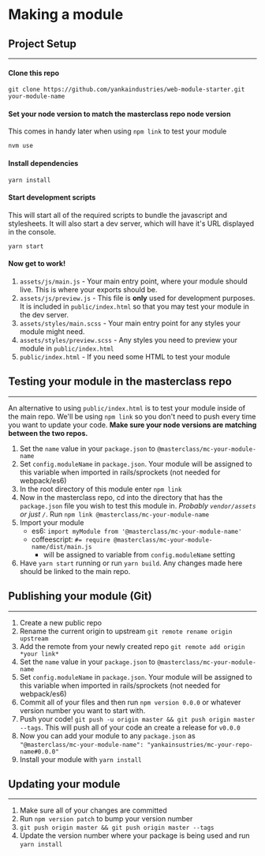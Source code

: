 # Making a module

## Project Setup
---
#### Clone this repo
```
git clone https://github.com/yankaindustries/web-module-starter.git your-module-name
```
#### Set your node version to match the masterclass repo node version
This comes in handy later when using `npm link` to test your module
```
nvm use
```
#### Install dependencies
```
yarn install
```
#### Start development scripts
This will start all of the required scripts to bundle the javascript and stylesheets. It will also start a dev server, which will have it's URL displayed in the console.
```
yarn start
```
#### Now get to work!
1. `assets/js/main.js` - Your main entry point, where your module should live. This is where your exports should be.
2. `assets/js/preview.js` - This file is **only** used for development purposes. It is included in `public/index.html` so that you may test your module in the dev server.
3. `assets/styles/main.scss` - Your main entry point for any styles your module might need.
4. `assets/styles/preview.scss` - Any styles you need to preview your module in `public/index.html`
5. `public/index.html` - If you need some HTML to test your module

## Testing your module in the masterclass repo
---
An alternative to using `public/index.html` is to test your module inside of the main repo. We'll be using `npm link` so you don't need to push every time you want to update your code. **Make sure your node versions are matching between the two repos.**
1. Set the `name` value in your `package.json` to `@masterclass/mc-your-module-name`
2. Set `config.moduleName` in `package.json`. Your module will be assigned to this variable when imported in rails/sprockets (not needed for webpack/es6)
3. In the root directory of this module enter `npm link`
4. Now in the masterclass repo, cd into the directory that has the `package.json` file you wish to test this module in. *Probably `vendor/assets` or just `/`*. Run `npm link @masterclass/mc-your-module-name`
5. Import your module
    - es6: `import myModule from '@masterclass/mc-your-module-name'`
    - coffeescript: `#= require @masterclass/mc-your-module-name/dist/main.js`
        - will be assigned to variable from `config.moduleName` setting
6. Have `yarn start` running or run `yarn build`. Any changes made here should be linked to the main repo.

## Publishing your module (Git)
---
1. Create a new public repo
2. Rename the current origin to upstream `git remote rename origin upstream`
3. Add the remote from your newly created repo `git remote add origin *your link*`
2. Set the `name` value in your `package.json` to `@masterclass/mc-your-module-name`
3. Set `config.moduleName` in `package.json`. Your module will be assigned to this variable when imported in rails/sprockets (not needed for webpack/es6)
4. Commit all of your files and then run `npm version 0.0.0` or whatever version number you want to start with.
5. Push your code! `git push -u origin master && git push origin master --tags`. This will push all of your code an create a release for `v0.0.0`
6. Now you can add your module to any `package.json` as `"@masterclass/mc-your-module-name": "yankainsustries/mc-your-repo-name#0.0.0"`
7. Install your module with `yarn install`

## Updating your module
---
1. Make sure all of your changes are committed
2. Run `npm version patch` to bump your version number
3. `git push origin master && git push origin master --tags`
4. Update the version number where your package is being used and run `yarn install`
